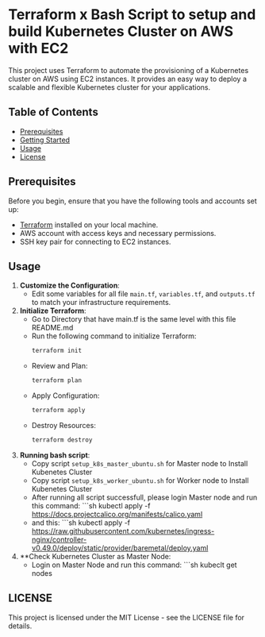 # Terraform x Bash Script to setup and build Kubernetes Cluster on AWS with EC2

This project uses Terraform to automate the provisioning of a Kubernetes cluster on AWS using EC2 instances. It provides an easy way to deploy a scalable and flexible Kubernetes cluster for your applications.

## Table of Contents

- [Prerequisites](#prerequisites)
- [Getting Started](#getting-started)
- [Usage](#usage)
- [License](#license)

## Prerequisites

Before you begin, ensure that you have the following tools and accounts set up:

- [Terraform](https://www.terraform.io/) installed on your local machine.
- AWS account with access keys and necessary permissions.
- SSH key pair for connecting to EC2 instances.


## Usage
1. **Customize the Configuration**:
    - Edit some variables for all file `main.tf`, `variables.tf`, and `outputs.tf` to match your infrastructure requirements.
2. **Initialize Terraform**:
    - Go to Directory that have main.tf is the same level with this file README.md
    - Run the following command to initialize Terraform:
        ```sh
        terraform init
    - Review and Plan:
        ```sh 
        terraform plan
    - Apply Configuration:
        ```sh 
        terraform apply
    - Destroy Resources:
        ```sh 
        terraform destroy
3. **Running bash script**:
   - Copy script `setup_k8s_master_ubuntu.sh` for Master node to Install Kubenetes Cluster
   - Copy script `setup_k8s_worker_ubuntu.sh` for Worker node to Install Kubenetes Cluster
   - After running all script successfull, please login Master node and run this command:
         ```sh
         kubectl apply -f https://docs.projectcalico.org/manifests/calico.yaml
   - and this:
         ```sh
         kubectl apply -f https://raw.githubusercontent.com/kubernetes/ingress-nginx/controller-v0.49.0/deploy/static/provider/baremetal/deploy.yaml
4. **Check Kubernetes Cluster as Master Node:
   - Login on Master Node and run this command:
         ```sh
         kubeclt get nodes
     
## LICENSE

This project is licensed under the MIT License - see the LICENSE file for details.
